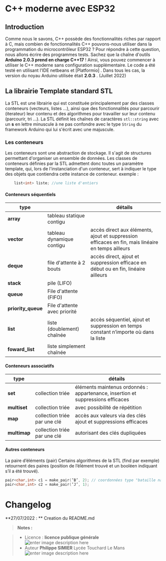 ﻿#  C++ moderne avec ESP32

## Introduction

Comme nous le savons, C++ possède des fonctionnalités riches par rapport à C, mais combien de fonctionnalités C++ pouvons-nous utiliser dans la programmation du microcontrôleur ESP32 ?
Pour répondre à cette question, nous allons écrire des programmes tests. Sachez que la chaîne d'outils **Arduino 2.0.3 prend en charge C++17** !  Ainsi, vous pouvez commencer à utiliser le C++ moderne sans configuration supplémentaire. 
Le code a été testé en utilisant  l'IDE netbeans et [Platformio] . Dans tous les  cas, la version du noyau Arduino utilisée était **2.0.3** . (Juillet 2022)

## La librairie Template standard STL

La STL est une librairie qui est constituée principalement par des classes conteneurs (vecteurs, listes ...), ainsi que des fonctionnalités pour parcourir (iterateur) leur contenu et des algorithmes pour travailler sur leur contenu (parcourir, tri ...).
La STL définit les chaînes de caractères `stl::string` avec un **s** en lettre minuscule à ne pas confondre avec le type `String` du framework Arduino qui lui s'écrit avec une majuscule.

### Les conteneurs
Les conteneurs sont une abstraction de stockage. Il s'agit de structures permettant d'organiser un ensemble de données. Les classes de conteneurs définies par la STL admettent donc toutes un paramètre template, qui, lors de l'instanciation d'un conteneur, sert à indiquer le type des objets que contiendra cette instance de conteneur.
exemple :
```cpp
	list<int> liste; //une liste d'entiers
```

#### Conteneurs séquentiels


 | type          |  | détails |
 |---------------|--|---------|
 | **array**    | tableau statique contigu  | |
 | **vector**   | tableau dynamique contigu |accès direct aux éléments, ajout et suppression efficaces en fin, mais linéaire en temps ailleurs |
 | **deque**  | file d'attente à 2 bouts |accès direct, ajout et suppression efficace en début ou en fin, linéaire ailleurs |
 | **stack**| pile (LIFO) | |
 | **queue**| File d'attente (FIFO) | |
 | **priority_queue** | File d'attente avec priorité | |
 | **list** | liste (doublement) chaînée | accès séquentiel, ajout et suppression en temps constant n’importe où dans la liste |
 | **foward_list**| liste simplement chaînée | |

#### Conteneurs associatifs

| type          |  |détails |
|---------------|--|--------|
|**set**  | collection triée |éléments maintenus ordonnés : appartenance, insertion et suppressions efficaces|
|**multiset** | collection triée | avec possibilité de répétition |
|**map** | collection triée par une clé|accès aux valeurs via des clés ajout et suppressions efficaces |
|**multimap** | collection triée par une clé| autorisant des clés dupliquées |

#### Autres conteneurs

La paire d’éléments (pair)
Certains algorithmes de la STL (find par exemple) retournent des paires (position de l’élément trouvé et un booléen indiquant s’il a été trouvé).
```cpp
pair<char,int> c1 = make_pair(’B’, 2); // coordonnées type "bataille navale"
pair<char,int> c2 = make_pair(’J’, 1);
```



# Changelog

**27/07/2022 : ** Creation du README.md 

> **Notes :**


> - Licence : **licence publique générale** ![enter image description here](https://img.shields.io/badge/licence-GPL-green.svg)
> - Auteur **Philippe SIMIER** Lycée Touchard Le Mans
>  ![enter image description here](https://img.shields.io/badge/built-passing-green.svg)
<!-- TOOLBOX 

Génération des badges : https://shields.io/
Génération de ce fichier : https://stackedit.io/editor#


